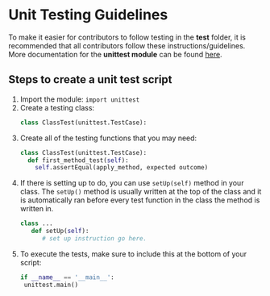 # Unit Testing Guidelines
To make it easier for contributors to follow testing in the **test** folder, it
is recommended that all contributors follow these instructions/guidelines.  
More documentation for the **unittest module** can be found [here](https://docs.python.org/3/library/unittest.html).

## Steps to create a unit test script
1. Import the module: `import unittest`
2. Create a testing class:
   ```python
   class ClassTest(unittest.TestCase):
   ```
3. Create all of the testing functions that you may need:
   ```python
   class ClassTest(unittest.TestCase):
     def first_method_test(self):
       self.assertEqual(apply_method, expected outcome)
   ```
4. If there is setting up to do, you can use `setUp(self)` method in your class. The `setUp()` method is usually written at the top of the class and it is automatically ran before every test function in the class the method is written in.
   ```python
   class ...
      def setUp(self):
         # set up instruction go here.
   ```
5. To execute the tests, make sure to include this at the bottom of your script:
   ```python
   if __name__ == '__main__':
    unittest.main()
   ```
